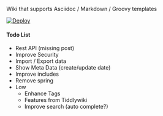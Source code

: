 Wiki that supports Asciidoc / Markdown / Groovy templates

[![Deploy](https://www.herokucdn.com/deploy/button.svg)](https://heroku.com/deploy?template=https://github.com/adamatti/wiki)

#### Todo List

* Rest API (missing post)
* Improve Security
* Import / Export data
* Show Meta Data (create/update date)
* Improve includes
* Remove spring
* Low
    * Enhance Tags
    * Features from Tiddlywiki
    * Improve search (auto complete?)
